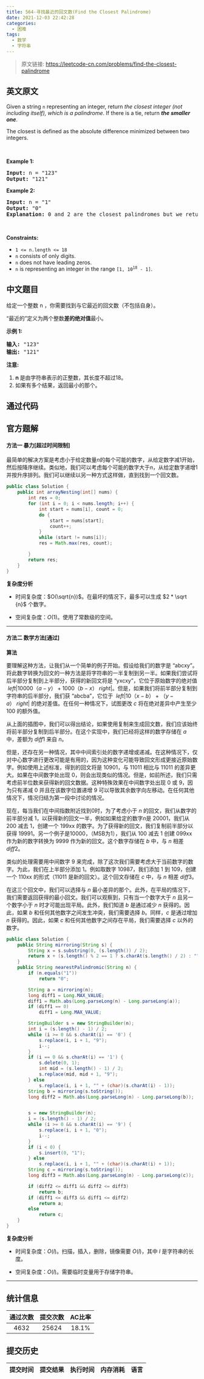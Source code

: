 ```yaml
---
title: 564-寻找最近的回文数(Find the Closest Palindrome)
date: 2021-12-03 22:42:28
categories:
  - 困难
tags:
  - 数学
  - 字符串
---
```


> 原文链接: https://leetcode-cn.com/problems/find-the-closest-palindrome


## 英文原文
<div><p>Given a string <code>n</code> representing an integer, return <em>the closest integer (not including itself), which is a palindrome</em>. If there is a tie, return <em><strong>the smaller one</strong></em>.</p>

<p>The closest is defined as the absolute difference minimized between two integers.</p>

<p>&nbsp;</p>
<p><strong>Example 1:</strong></p>

<pre>
<strong>Input:</strong> n = &quot;123&quot;
<strong>Output:</strong> &quot;121&quot;
</pre>

<p><strong>Example 2:</strong></p>

<pre>
<strong>Input:</strong> n = &quot;1&quot;
<strong>Output:</strong> &quot;0&quot;
<strong>Explanation:</strong> 0 and 2 are the closest palindromes but we return the smallest which is 0.
</pre>

<p>&nbsp;</p>
<p><strong>Constraints:</strong></p>

<ul>
	<li><code>1 &lt;= n.length &lt;= 18</code></li>
	<li><code>n</code> consists of only digits.</li>
	<li><code>n</code> does not have leading zeros.</li>
	<li><code>n</code> is representing an integer in the range <code>[1, 10<sup>18</sup> - 1]</code>.</li>
</ul>
</div>

## 中文题目
<div><p>给定一个整数 n ，你需要找到与它最近的回文数（不包括自身）。</p>

<p>&ldquo;最近的&rdquo;定义为两个整数<strong>差的绝对值</strong>最小。</p>

<p><strong>示例 1:</strong></p>

<pre>
<strong>输入:</strong> &quot;123&quot;
<strong>输出:</strong> &quot;121&quot;
</pre>

<p><strong>注意:</strong></p>

<ol>
	<li><strong>n </strong>是由字符串表示的正整数，其长度不超过18。</li>
	<li>如果有多个结果，返回最小的那个。</li>
</ol>
</div>

## 通过代码
<RecoDemo>
</RecoDemo>


## 官方题解
#### 方法一 暴力[超过时间限制]

最简单的解决方案是考虑小于给定数量$n$的每个可能的数字，从给定数字减1开始，然后按降序继续。类似地，我们可以考虑每个可能的数字大于$n$，从给定数字递增1并按升序排列。我们可以继续以另一种方式这样做，直到找到一个回文数。

```java [solution1-Java]
public class Solution {
    public int arrayNesting(int[] nums) {
        int res = 0;
        for (int i = 0; i < nums.length; i++) {
            int start = nums[i], count = 0;
            do {
                start = nums[start];
                count++;
            }
            while (start != nums[i]);
            res = Math.max(res, count);

        }
        return res;
    }
}
```
**复杂度分析**

* 时间复杂度：$O(\sqrt{n})$。在最坏的情况下，最多可以生成 $2 * \sqrt {n}$ 个数字。

* 空间复杂度：$O(1)$。使用了常数级的空间。

---

#### 方法二 数学方法[通过]

**算法**

要理解这种方法，让我们从一个简单的例子开始。假设给我们的数字是 “abcxy”。将此数字转换为回文的一种方法是将字符串的一半复制到另一半。如果我们尝试将后半部分复制到上半部分，获得的新回文将是 “yxcxy”，它位于原始数字的绝对值 $\ left | 10000（a-y）+ 1000（b-x）\ right |$。但是，如果我们将前半部分复制到字符串的后半部分，我们获 “abcba”，它位于 $\ left | 10（x-b）+（y-a）\ right |$ 的绝对差值。在任何一种情况下，试图更改 $c$ 将在绝对差异中产生至少 100 的额外值。

从上面的插图中，我们可以得出结论，如果使用复制来生成回文数，我们应该始终将前半部分复制到后半部分。在这个实现中，我们已经将这样的数字存储在 $a$ 中，差额为 $diff1$ 来自 $n$。

但是，还存在另一种情况，其中中间索引处的数字递增或递减。在这种情况下，仅对中心数字进行更改可能是有用的，因为这种变化可能导致回文形成更接近原始数字。例如使用上述标准，得到的回文将是 10901，与 11011 相比与 11011 的差异更大。如果在中间数字处出现 0，则会出现类似的情况。但是，如前所述，我们只需考虑前半位数来获得新的回文数据。这种特殊效果在中间数字处出现 0 或 9，因为只有递减 0 并且在该数字位置递增 9 可以导致其余数字向左移动。在任何其他情况下，情况归结为第一段中讨论的情况。


现在，每当我们在中间指数附近找到0时，为了考虑小于 $n$ 的回文，我们从数字的前半部分减 1，以获得新的回文一半，例如如果给定的数字$n$是 20001，我们从 200 减去 1，创建一个 199xx 的数字。为了获得新的回文，我们复制前半部分以获得 19991。另一个例子是10000，（MSB为1），我们从 100 减去 1 创建 099xx 作为新的数字转换为 9999 作为新的回文。这个数字存储在 $b$ 中，与 $n$ 相差 $diff2$。

类似的处理需要用中间数字 9 来完成，除了这次我们需要考虑大于当前数字的数字。为此，我们在上半部分添加 1。例如取数字 10987，我们添加 1 到 109，创建一个 110xx 的形式（11011 是新的回文）。这个回文存储在 $c$ 中，与 $n$ 相差 $diff3$。

在这三个回文中，我们可以选择与 $n$ 最小差异的那个。此外，在平局的情况下，我们需要返回获得的最小回文。我们可以观察到，只有当一个数字大于 $n$ 且另一个数字小于 $n$ 时才可能出现平局。此外，我们知道 $b$ 是通过减少 $n$ 获得的。因此，如果 $b$ 和任何其他数字之间发生冲突，我们需要选择 $b$。同样，$c$ 是通过增加 $n$ 获得的。因此，如果 $c$ 和任何其他数字之间存在平局，我们需要选择 $c$ 以外的数字。



```java [solution2-Java]
public class Solution {
    public String mirroring(String s) {
        String x = s.substring(0, (s.length()) / 2);
        return x + (s.length() % 2 == 1 ? s.charAt(s.length() / 2) : "") + new StringBuilder(x).reverse().toString();
    }
    public String nearestPalindromic(String n) {
        if (n.equals("1"))
            return "0";

        String a = mirroring(n);
        long diff1 = Long.MAX_VALUE;
        diff1 = Math.abs(Long.parseLong(n) - Long.parseLong(a));
        if (diff1 == 0)
            diff1 = Long.MAX_VALUE;

        StringBuilder s = new StringBuilder(n);
        int i = (s.length() - 1) / 2;
        while (i >= 0 && s.charAt(i) == '0') {
            s.replace(i, i + 1, "9");
            i--;
        }
        if (i == 0 && s.charAt(i) == '1') {
            s.delete(0, 1);
            int mid = (s.length() - 1) / 2;
            s.replace(mid, mid + 1, "9");
        } else
            s.replace(i, i + 1, "" + (char)(s.charAt(i) - 1));
        String b = mirroring(s.toString());
        long diff2 = Math.abs(Long.parseLong(n) - Long.parseLong(b));


        s = new StringBuilder(n);
        i = (s.length() - 1) / 2;
        while (i >= 0 && s.charAt(i) == '9') {
            s.replace(i, i + 1, "0");
            i--;
        }
        if (i < 0) {
            s.insert(0, "1");
        } else
            s.replace(i, i + 1, "" + (char)(s.charAt(i) + 1));
        String c = mirroring(s.toString());
        long diff3 = Math.abs(Long.parseLong(n) - Long.parseLong(c));

        if (diff2 <= diff1 && diff2 <= diff3)
            return b;
        if (diff1 <= diff3 && diff1 <= diff2)
            return a;
        else
            return c;
    }
}
```
**复杂度分析**

* 时间复杂度：$O(l)$。扫描，插入，删除，镜像需要 $O(l)$，其中 $l$ 是字符串的长度。

* 空间复杂度：$O(l)$。需要临时变量用于存储字符串。

---

## 统计信息
| 通过次数 | 提交次数 | AC比率 |
| :------: | :------: | :------: |
|    4632    |    25624    |   18.1%   |

## 提交历史
| 提交时间 | 提交结果 | 执行时间 |  内存消耗  | 语言 |
| :------: | :------: | :------: | :--------: | :--------: |
